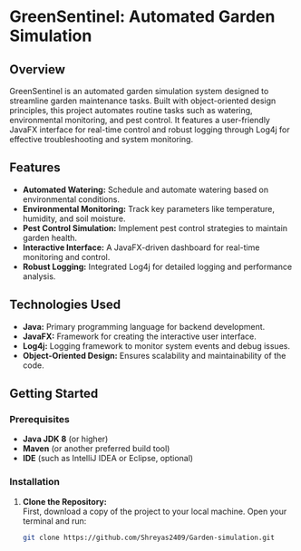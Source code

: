 # GreenSentinel: Automated Garden Simulation

## Overview
GreenSentinel is an automated garden simulation system designed to streamline garden maintenance tasks. Built with object-oriented design principles, this project automates routine tasks such as watering, environmental monitoring, and pest control. It features a user-friendly JavaFX interface for real-time control and robust logging through Log4j for effective troubleshooting and system monitoring.

## Features
- **Automated Watering:** Schedule and automate watering based on environmental conditions.
- **Environmental Monitoring:** Track key parameters like temperature, humidity, and soil moisture.
- **Pest Control Simulation:** Implement pest control strategies to maintain garden health.
- **Interactive Interface:** A JavaFX-driven dashboard for real-time monitoring and control.
- **Robust Logging:** Integrated Log4j for detailed logging and performance analysis.

## Technologies Used
- **Java:** Primary programming language for backend development.
- **JavaFX:** Framework for creating the interactive user interface.
- **Log4j:** Logging framework to monitor system events and debug issues.
- **Object-Oriented Design:** Ensures scalability and maintainability of the code.

## Getting Started

### Prerequisites
- **Java JDK 8** (or higher)
- **Maven** (or another preferred build tool)
- **IDE** (such as IntelliJ IDEA or Eclipse, optional)

### Installation

1. **Clone the Repository:**  
   First, download a copy of the project to your local machine. Open your terminal and run:
   ```bash
   git clone https://github.com/Shreyas2409/Garden-simulation.git
